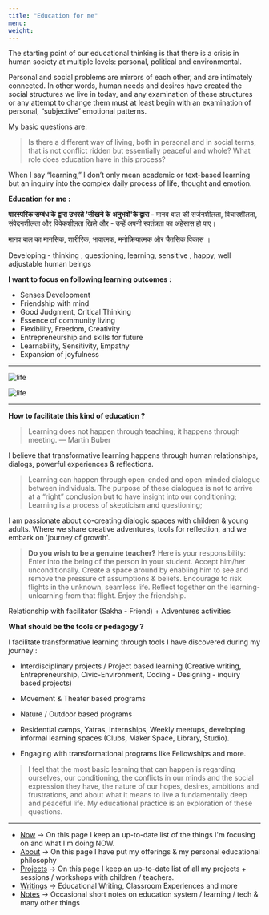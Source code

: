 ```yaml
---
title: "Education for me"
menu:
weight:
---
```


The starting point of our educational thinking is that there is a crisis in human society at multiple levels: personal, political and environmental. 

Personal and social problems are mirrors of each other, and are intimately connected. In other words, human needs and desires have created the social structures we live in today, and any examination of these structures or any attempt to change them must at least begin with an examination of personal, “subjective” emotional patterns.

My basic questions are:

> Is there a different way of living, both in personal and in social terms, that is not conflict ridden but essentially peaceful and whole? What role does education have in this process?

When I say “learning,” I don’t only mean academic or text-based learning but an inquiry into the complex daily process of life, thought and emotion.

**Education for me :**

**पारस्परिक सम्बंध के द्वारा उभरते 'सीखने के अनुभवो'के द्वारा -** मानव बाल की सर्जनशीलता, विचारशीलता, संवेदनशीलता और विवेकशीलता खिले और -
उन्हें अपनी स्वतंत्रता का अहेसास हो पाए। 

मानव बाल का मानसिक, शारीरिक, भावात्मक, मनोक्रियात्मक और चैतसिक विकास ।

Developing - thinking , questioning, learning, sensitive , happy, well adjustable human beings

**I want to focus on following learning outcomes :**

- Senses Development 
- Friendship with mind
- Good Judgment, Critical Thinking
- Essence of community living
- Flexibility, Freedom, Creativity
- Entrepreneurship and skills for future
- Learnability, Sensitivity, Empathy
- Expansion of joyfulness

-------

![life](/life.png)

<img src="/life.png" alt="life"	>

-------

**How to facilitate this kind of education ?**

> Learning does not happen through teaching; it happens through meeting. — Martin Buber

I believe that transformative learning happens through human relationships, dialogs, powerful experiences & reflections.

> Learning can happen through open-ended and open-minded dialogue between individuals. The purpose of these dialogues is not to arrive at a “right” conclusion but to have insight into our conditioning; Learning is a process of skepticism and questioning;

I am passionate about co-creating dialogic spaces with children & young adults. 
Where we share creative adventures, tools for reflection, and we embark on 'journey of growth'.


> **Do you wish to be a genuine teacher?** Here is your responsibility: Enter into the being of the person in your student. Accept him/her unconditionally. Create a space around by enabling him to see and remove the pressure of assumptions & beliefs. Encourage to risk flights in the unknown, seamless life. Reflect together on the learning-unlearning from that flight. Enjoy the friendship.



Relationship with facilitator (Sakha - Friend) + Adventures activities 


**What should be the tools or pedagogy ?**

I facilitate transformative learning through tools I have discovered during my journey :

- Interdisciplinary projects / Project based learning (Creative writing, Entrepreneurship, Civic-Environment, Coding - Designing - inquiry based projects)
- Movement & Theater based programs
- Nature / Outdoor based programs

- Residential camps, Yatras, Internships, Weekly meetups, developing informal learning spaces (Clubs, Maker Space, Library, Studio).
- Engaging with transformational programs like Fellowships and more.


> I feel that the most basic learning that can happen is regarding ourselves, our conditioning, the conflicts in our minds and the social expression they have, the nature of our hopes, desires, ambitions and frustrations, and about what it means to live a fundamentally deep and peaceful life. My educational practice is an exploration of these questions.
-------

- [Now](/now) &rarr; On this page I keep an up-to-date list of the things I'm focusing on and what I'm doing NOW.
- [About](/about-me) &rarr; On this page I have put my offerings & my personal educational philosophy 
- [Projects](/projects) &rarr; On this page I keep an up-to-date list of all my projects + sessions / workshops with children / teachers.
- [Writings](/writings) &rarr; Educational Writing, Classroom Experiences and more
- [Notes](https://learningwala.in/tags/public/) &rarr; Occasional short notes on education system / learning / tech & many other things
